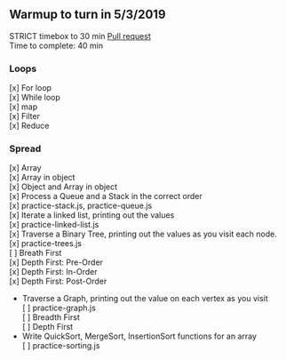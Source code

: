 ## Warmup to turn in 5/3/2019
STRICT timebox to 30 min
[Pull request](https://github.com/codefellows-js-401d29-aaron-ferris/warmup-daily/pull/10)  
Time to complete: 40 min  
### Loops
[x] For loop  
[x] While loop  
[x] map  
[x] Filter   
[x] Reduce   
### Spread  
[x] Array   
[x] Array in object   
[x] Object and Array in object     
[x] Process a Queue and a Stack in the correct order   
    [x] practice-stack.js, practice-queue.js  
[x] Iterate a linked list, printing out the values   
    [x] practice-linked-list.js   
[x] Traverse a Binary Tree, printing out the values as you visit each node.  
    [x] practice-trees.js   
    [ ] Breath First    
    [x] Depth First: Pre-Order  
    [x] Depth First: In-Order  
    [x] Depth First: Post-Order  
* Traverse a Graph, printing out the value on each vertex as you visit  
    [ ] practice-graph.js  
    [ ] Breadth First  
    [ ] Depth First  
* Write QuickSort, MergeSort, InsertionSort functions for an array  
    [ ] practice-sorting.js  
